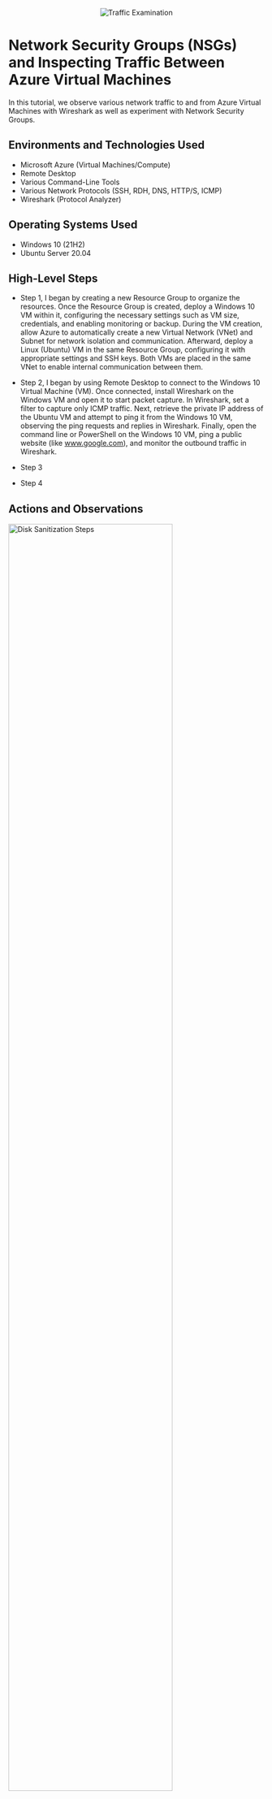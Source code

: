<p align="center">
<img src="https://i.imgur.com/Ua7udoS.png" alt="Traffic Examination"/>
</p>

<h1>Network Security Groups (NSGs) and Inspecting Traffic Between Azure Virtual Machines</h1>
In this tutorial, we observe various network traffic to and from Azure Virtual Machines with Wireshark as well as experiment with Network Security Groups. <br />






<h2>Environments and Technologies Used</h2>

- Microsoft Azure (Virtual Machines/Compute)
- Remote Desktop
- Various Command-Line Tools
- Various Network Protocols (SSH, RDH, DNS, HTTP/S, ICMP)
- Wireshark (Protocol Analyzer)

<h2>Operating Systems Used </h2>

- Windows 10 (21H2)
- Ubuntu Server 20.04

<h2>High-Level Steps</h2>

- Step 1,  I began by creating a new Resource Group to organize the resources. Once the Resource Group is created, deploy a Windows 10 VM within it, configuring the necessary settings such as VM size, credentials, and enabling monitoring or backup. During the VM creation, allow Azure to automatically create a new Virtual Network (VNet) and Subnet for network isolation and communication. Afterward, deploy a Linux (Ubuntu) VM in the same Resource Group, configuring it with appropriate settings and SSH keys. Both VMs are placed in the same VNet to enable internal communication between them.




- Step 2, I began by using Remote Desktop to connect to the Windows 10 Virtual Machine (VM). Once connected, install Wireshark on the Windows VM and open it to start packet capture. In Wireshark, set a filter to capture only ICMP traffic. Next, retrieve the private IP address of the Ubuntu VM and attempt to ping it from the Windows 10 VM, observing the ping requests and replies in Wireshark. Finally, open the command line or PowerShell on the Windows 10 VM, ping a public website (like www.google.com), and monitor the outbound traffic in Wireshark.
- Step 3
- Step 4

<h2>Actions and Observations</h2>

<p>
<img src="https://i.imgur.com/DJmEXEB.png" height="80%" width="80%" alt="Disk Sanitization Steps"/>
</p>
<p>
Lorem ipsum dolor sit amet, consectetur adipiscing elit, sed do eiusmod tempor incididunt ut labore et dolore magna aliqua. Ut enim ad minim veniam, quis nostrud exercitation ullamco laboris nisi ut aliquip ex ea commodo consequat. Duis aute irure dolor in reprehenderit in voluptate velit esse cillum dolore eu fugiat nulla pariatur.
</p>
<br />

<p>
<img src=https://i.imgur.com/KsvIYR3.png height="80%" width="80%" alt="Disk Sanitization Steps"/>
</p>
<p>
I configured a static IP on a Windows Server and installed Wireshark to capture and analyze ICMP network traffic between virtual machines in Azure. To validate the connection, I used the ping command in CMD and observed the ICMP traffic in Wireshark to confirm connectivity between the two machines.
</p>
<br />
